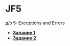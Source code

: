 # JF5
д/з 5: Exceptions and Errors
* **[Задание 1](https://github.com/vkoschman/JF5/tree/master/src/main/java/task1)**
* **[Задание 2](https://github.com/vkoschman/JF5/tree/master/src/main/java/task2)**
